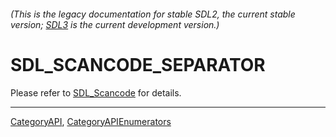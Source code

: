 ###### (This is the legacy documentation for stable SDL2, the current stable version; [SDL3](https://wiki.libsdl.org/SDL3/) is the current development version.)
# SDL_SCANCODE_SEPARATOR

Please refer to [SDL_Scancode](SDL_Scancode) for details.

----
[CategoryAPI](CategoryAPI), [CategoryAPIEnumerators](CategoryAPIEnumerators)

